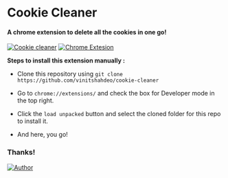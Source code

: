 # Cookie Cleaner
#### A chrome extension to delete all the cookies in one go!

[![Cookie cleaner](https://img.shields.io/badge/Cookie-Cleaner-teal.svg?colorA=red&colorB=blue)](https://github.com/vinitshahdeo/cookie-cleaner) [![Chrome Extesion](https://img.shields.io/badge/Chrome-Extension-gray.svg?colorA=lightgray&colorB=orange)](https://github.com/vinitshahdeo/cookie-cleaner)

**Steps to install this extension manually :**

- Clone this repository using `git clone https://github.com/vinitshahdeo/cookie-cleaner`

- Go to `chrome://extensions/` and check the box for Developer mode in the top right.

- Click the `load unpacked` button and select the cloned folder for this repo to install it.

- And here, you go!

### Thanks!

[![Author](https://img.shields.io/badge/Author-@vinitshahdeo-gray.svg?colorA=gray&colorB=dodgerblue)](https://github.com/vinitshahdeo/)
